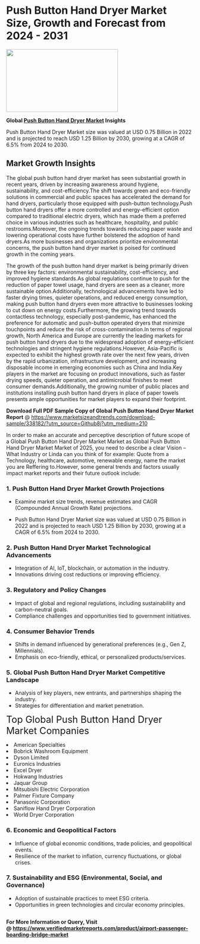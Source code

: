<H1>Push Button Hand Dryer Market Size, Growth and Forecast from 2024 - 2031</H1><img class="aligncenter size-medium wp-image-584254" src="https://thirdeyenews.in/wp-content/uploads/2024/09/Global-Market-Research-300x168.jpeg" alt="" width="300" height="168" /><p><strong>Global&nbsp;<a href="https://www.marketsizeandtrends.com/download-sample/338182/?utm_source=Github8j?utm_medium=210">Push Button Hand Dryer Market</a> Insights</strong></p><p>Push Button Hand Dryer Market size was valued at USD 0.75 Billion in 2022 and is projected to reach USD 1.25 Billion by 2030, growing at a CAGR of 6.5% from 2024 to 2030.</p><p><h2>Market Growth Insights</h2> <p>The global push button hand dryer market has seen substantial growth in recent years, driven by increasing awareness around hygiene, sustainability, and cost-efficiency.The shift towards green and eco-friendly solutions in commercial and public spaces has accelerated the demand for hand dryers, particularly those equipped with push-button technology.Push button hand dryers offer a more controlled and energy-efficient option compared to traditional electric dryers, which has made them a preferred choice in various industries such as healthcare, hospitality, and public restrooms.Moreover, the ongoing trends towards reducing paper waste and lowering operational costs have further bolstered the adoption of hand dryers.As more businesses and organizations prioritize environmental concerns, the push button hand dryer market is poised for continued growth in the coming years.</p> <p>The growth of the push button hand dryer market is being primarily driven by three key factors: environmental sustainability, cost-efficiency, and improved hygiene standards.As global regulations continue to push for the reduction of paper towel usage, hand dryers are seen as a cleaner, more sustainable option.Additionally, technological advancements have led to faster drying times, quieter operations, and reduced energy consumption, making push button hand dryers even more attractive to businesses looking to cut down on energy costs.Furthermore, the growing trend towards contactless technology, especially post-pandemic, has enhanced the preference for automatic and push-button operated dryers that minimize touchpoints and reduce the risk of cross-contamination.In terms of regional growth, North America and Europe are currently the leading markets for push button hand dryers due to the widespread adoption of energy-efficient technologies and stringent hygiene regulations.However, Asia-Pacific is expected to exhibit the highest growth rate over the next few years, driven by the rapid urbanization, infrastructure development, and increasing disposable income in emerging economies such as China and India.Key players in the market are focusing on product innovations, such as faster drying speeds, quieter operation, and antimicrobial finishes to meet consumer demands.Additionally, the growing number of public places and institutions installing push button hand dryers in place of paper towels presents ample opportunities for market players to expand their footprint.<p><span class=""><strong>Download Full PDF Sample Copy of Global Push Button Hand Dryer Market Report</strong> @ <a href="https://www.marketsizeandtrends.com/download-sample/338182/?utm_source=Github8j?utm_medium=210" target="_blank">https://www.marketsizeandtrends.com/download-sample/338182/?utm_source=Github8j?utm_medium=210</a></span></p><p>In order to make an accurate and perceptive description of future scope of a Global&nbsp;Push Button Hand Dryer Market Market as Global&nbsp;Push Button Hand Dryer Market Market of 2025, you need to describe a clear Vision &ndash; What Industry or Linda can you think of for example: Quote from a Technology, healthcare, automotive, renewable energy, name the market you are Reffering to.However, some general trends and factors usually impact market reports and their future outlook include:</p><h3>1.&nbsp;<strong>Push Button Hand Dryer Market Growth Projections</strong></h3><ul><li>Examine market size trends, revenue estimates and CAGR (Compounded Annual Growth Rate) projections.</li><li><p>Push Button Hand Dryer Market size was valued at USD 0.75 Billion in 2022 and is projected to reach USD 1.25 Billion by 2030, growing at a CAGR of 6.5% from 2024 to 2030.</p></li></ul><h3>2.&nbsp;<strong>Push Button Hand Dryer Market Technological Advancements</strong></h3><ul><li>Integration of AI, IoT, blockchain, or automation in the industry.</li><li>Innovations driving cost reductions or improving efficiency.</li></ul><h3>3.&nbsp;<strong>Regulatory and Policy Changes</strong></h3><ul><li>Impact of global and regional regulations, including sustainability and carbon-neutral goals.</li><li>Compliance challenges and opportunities tied to government initiatives.</li></ul><h3>4.&nbsp;<strong>Consumer Behavior Trends</strong></h3><ul><li>Shifts in demand influenced by generational preferences (e.g., Gen Z, Millennials).</li><li>Emphasis on eco-friendly, ethical, or personalized products/services.</li></ul><h3>5.&nbsp;<strong>Global Push Button Hand Dryer Market Competitive Landscape</strong></h3><ul><li>Analysis of key players, new entrants, and partnerships shaping the industry.</li><li>Strategies for differentiation and market penetration.</li></ul><p data-pm-slice="1 1 []"><span style="color: inherit; font-family: inherit; font-size: 25px;">Top Global Push Button Hand Dryer Market Companies</span></p><div class="" data-test-id=""><p><li>American Specialties</li><li> Bobrick Washroom Equipment</li><li> Dyson Limited</li><li> Euronics Industries</li><li> Excel Dryer</li><li> Hokwang Industries</li><li> Jaquar Group</li><li> Mitsubishi Electric Corporation</li><li> Palmer Fixture Company</li><li> Panasonic Corporation</li><li> Saniflow Hand Dryer Corporation</li><li> World Dryer Corporation</li></p></div><h3>6.&nbsp;<strong>Economic and Geopolitical Factors</strong></h3><ul><li>Influence of global economic conditions, trade policies, and geopolitical events.</li><li>Resilience of the market to inflation, currency fluctuations, or global crises.</li></ul><h3>7.&nbsp;<strong>Sustainability and ESG (Environmental, Social, and Governance)</strong></h3><ul><li>Adoption of sustainable practices to meet ESG criteria.</li><li>Opportunities in green technologies and circular economy principles.</li></ul><h2><strong style="font-size: 14px;">For More Information or Query, Visit @&nbsp;</strong><a style="background-color: #ffffff; font-size: 14px;" href="https://www.marketsizeandtrends.com/report/push-button-hand-dryer-market/" target="_blank">https://www.verifiedmarketreports.com/product/airport-passenger-boarding-bridge-market</a></h2>